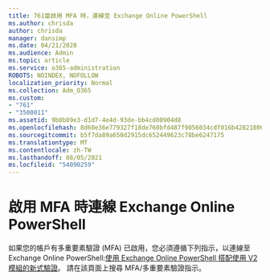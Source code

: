 ```yaml
---
title: 761當啟用 MFA 時，連線至 Exchange Online PowerShell
ms.author: chrisda
author: chrisda
manager: dansimp
ms.date: 04/21/2020
ms.audience: Admin
ms.topic: article
ms.service: o365-administration
ROBOTS: NOINDEX, NOFOLLOW
localization_priority: Normal
ms.collection: Adm_O365
ms.custom:
- "761"
- "3500011"
ms.assetid: 9b0b89e3-d1d7-4e4d-93de-bb4cd00904d8
ms.openlocfilehash: 8d60e36e779327f18de760bfd487f9056034cdf016b4282180648906277f6d2d
ms.sourcegitcommit: b5f7da89a650d2915dc652449623c78be6247175
ms.translationtype: MT
ms.contentlocale: zh-TW
ms.lasthandoff: 08/05/2021
ms.locfileid: "54090259"
---
```

# <a name="connect-to-exchange-online-powershell-when-mfa-is-enabled"></a>啟用 MFA 時連線 Exchange Online PowerShell

如果您的帳戶有多重要素驗證 (MFA) 已啟用，您必須遵循下列指示，以連線至 Exchange Online PowerShell:[使用 Exchange Online PowerShell 搭配使用 V2 模組的新式驗證](https://aka.ms/exops-docs)。 請在該頁面上搜尋 MFA/多重要素驗證指示。
